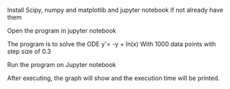 Install Scipy, numpy and matplotlib and jupyter notebook if not already have them

Open the program in jupyter notebook
 
The program is to solve the ODE y'= -y + ln(x)
With 1000 data points with step size of 0.3

Run the program on Jupyter notebook


After executing, the graph will show and the execution time will be printed.